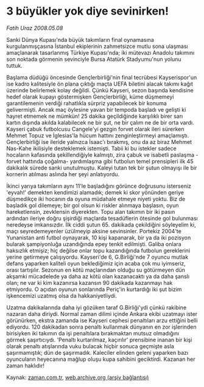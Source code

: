 # 3 büyükler yok diye sevinirken!

*Fatih Uraz 2008.05.08*

<tr><td class="metin" colspan="2" style="padding-top: 20px; padding-left: 5px; padding-right: 10px;">Sanki Dünya Kupası'nda büyük takımların final oynamasına kurgulanmışçasına İstanbul ekiplerinin zahmetsizce mutlu sona ulaşması amaçlanarak tasarlanmış Türkiye Kupası'nda; iki mütevazı Anadolu takımını son noktada görmenin sevinciyle Bursa Atatürk Stadyumu'nun yolunu tuttuk.</td></tr><tr><td class="metin" colspan="2" style="padding-top: 20px; padding-left: 5px; padding-right: 10px;"><p>Başlama düdüğü öncesinde Gençlerbirliği'nin final tecrübesi Kayserispor'un ise kadro kalitesiyle ön plana çıktığı maçta UEFA biletini alacak takımı kağıt üzerinde belirlemek kolay değildi. Çünkü Kayseri, sezon başında kendisine hedef olarak kupayı göstermişken Gençlerbirliği, küme düşmemeyi garantilemenin verdiği rahatlıkla sürpriz yapabilecek bir konuma gelivermişti. Ancak maç öylesine yavan bir tempoda başladı ve gelişti ki hayret etmemek ne mümkün! 25 dakika geçildiğinde karşılıklı birer sarı kartın dışında akılda kalabilecek ne bir şut, ne bir çalım ne de bir orta vardı. Kayseri çabuk futbolcusu Cangele'yi gezgin forvet olarak ileri sürerken Mehmet Topuz ve İglesias'la hücum hattını zenginleştirmeyi amaçlamıştı. Gençlerbirliği ise ileride yalnızca İsaac'ı bırakmış, onu da az biraz Mehmet Nas-Kahe ikilisiyle desteklemek istemişti. Tabii ki bu istekler sadece hocaların kafasında şekillendiğiyle kalmıştı, zira çabuk ve isabetli paslaşma -forvet hattında çoğalma- yardımlaşma gibi futbolun temel prensipleri ilk 45 dakikalık sürede sanki unutulmuştu. Kaleyi tutan tek bir şutun olmayışı ile bir kornerin atılması aslında her şeyi anlatıyordu.
<p>İkinci yarıya takımların aynı 11'le başladığını görünce doğrusunu isterseniz 'eyvah!' demekten kendimizi alamadık; demek ki skor yönünden geriye düşmedikçe iki hocanın da oyuna müdahale etmeye niyeti yoktu. Biz de başladık gol dilemeye; bir gol olsun ki riskler alınmaya başlasın, oyun hareketlensin, zevklensin diyerekten. Topu alan takımın bir iki pasın ardından ileriye doğru şişirdiği maçlarda tesadüflerin ötesinde gol bulunması neredeyse imkansızdır. İlk ciddi şutun 65. dakikada çekildiğini söyleyelim ki, maçı seyredemeyenler üzülmeyip aksine sevinsinler. Portekiz 2004'te Yunanistan anti futbol oynayarak, 10 kişi kapanarak, bir ya da iki pozisyon bularak şampiyonluğa uzandığında epey tenkit edilmişti. Galiba onlara haksızlık etmişiz; hiç değilse onlar topu kazandığında futbolun gereklerini yerine getirmeye çalışıyordu. Kayseri'de 6, G.Birliği'nde 7 oyuncu mutlak defans yaparken kaliteli oyun beklediğimiz için acaba çok mu iyimseriz, orası tartışılır. Sezonun en kötü maçlarından olduğu su götürmeyen dün akşamki mücadelede ya daha az kötü olan kazanacaktı ya da daha şanslı olan; ne var ki kim kazanırsa kazansın 90 dakikada kazanmayı hak etmiyordu. O açıdan oyunun sonlarında Periç'in kurtardığı iki şut bizim işkencemizi uzatmış olsa da hakkaniyetliydi.
<p>Uzatma dakikalarında daha iyi gözüken taraf G.Birliği'ydi çünkü rakibine nazaran daha diriydi. Normal zaman dilimi içinde Ankara ekibi uzatmayı ister görünürken, ekstra zamanda ise Kayseri cephesi penaltıları arzu ettiğini belli ediyordu. 120 dakikadan sonra penaltı kullanmak dünyanın en zor işlerinden birisiyken iki takımın da işi penaltılara bırakmaktan mutsuz olmadığını görmek şaşırtıcıydı. 'Penaltı kurtarılmaz, kaçırılır' prensibine inanan bir kişi olarak penaltı atışlarında vuku bulacak hiçbir sonuca geçmişte asla şaşırmamıştık; dün de şaşırmadık. Kaleciler elinden geleni yaparken bazı oyuncuların heyecanına mağlup oluşu kupa sahibini geciktirdi. Kazanan her zaman haklıdır!<br/></p></p></p></td></tr>

Kaynak: [zaman.com.tr](http://zaman.com.tr/yazar.do?yazino=686700), [web.archive.org (arşiv bağlantısı)](http://web.archive.org/web/20080509061921/http://www.zaman.com.tr:80/yazar.do?yazino=686700)
